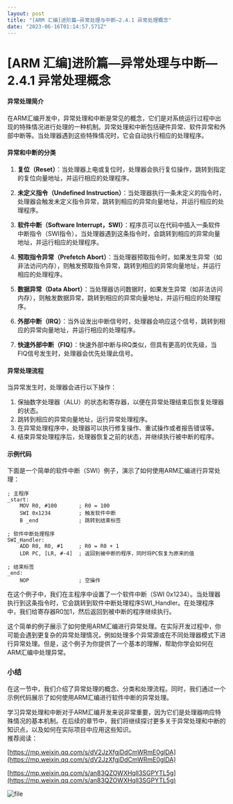 ```yaml
---
layout: post
title: "[ARM 汇编]进阶篇—异常处理与中断—2.4.1 异常处理概念"
date: "2023-06-16T01:14:57.571Z"
---
```

\[ARM 汇编\]进阶篇—异常处理与中断—2.4.1 异常处理概念
==================================

#### 异常处理简介

在ARM汇编开发中，异常处理和中断是常见的概念，它们是对系统运行过程中出现的特殊情况进行处理的一种机制。异常处理和中断包括硬件异常、软件异常和外部中断等。当处理器遇到这些特殊情况时，它会自动执行相应的处理程序。

#### 异常和中断的分类

1.  **复位（Reset）**：当处理器上电或复位时，处理器会执行复位操作，跳转到指定的复位向量地址，并运行相应的处理程序。
    
2.  **未定义指令（Undefined Instruction）**：当处理器执行一条未定义的指令时，处理器会触发未定义指令异常，跳转到相应的异常向量地址，并运行相应的处理程序。
    
3.  **软件中断（Software Interrupt，SWI）**：程序员可以在代码中插入一条软件中断指令（SWI指令），当处理器遇到这条指令时，会跳转到相应的异常向量地址，并运行相应的处理程序。
    
4.  **预取指令异常（Prefetch Abort）**：当处理器预取指令时，如果发生异常（如非法访问内存），则触发预取指令异常，跳转到相应的异常向量地址，并运行相应的处理程序。
    
5.  **数据异常（Data Abort）**：当处理器访问数据时，如果发生异常（如非法访问内存），则触发数据异常，跳转到相应的异常向量地址，并运行相应的处理程序。
    
6.  **外部中断（IRQ）**：当外设发出中断信号时，处理器会响应这个信号，跳转到相应的异常向量地址，并运行相应的处理程序。
    
7.  **快速外部中断（FIQ）**：快速外部中断与IRQ类似，但具有更高的优先级，当FIQ信号发生时，处理器会优先处理此信号。
    

#### 异常处理流程

当异常发生时，处理器会进行以下操作：

1.  保抽数字处理器（ALU）的状态和寄存器，以便在异常处理结束后恢复处理器的状态。
2.  跳转到相应的异常向量地址，运行异常处理程序。
3.  在异常处理程序中，处理器可以执行修复操作、重试操作或者报告错误等。
4.  结束异常处理程序后，处理器恢复之前的状态，并继续执行被中断的程序。

#### 示例代码

下面是一个简单的软件中断（SWI）例子，演示了如何使用ARM汇编进行异常处理：

    ; 主程序
    _start:
        MOV R0, #100       ; R0 = 100
        SWI 0x1234         ; 触发软件中断
        B _end             ; 跳转到结束标签
    
    ; 软件中断处理程序
    SWI_Handler:
        ADD R0, R0, #1     ; R0 = R0 + 1
        LDR PC, [LR, #-4]  ; 返回到被中断的程序，同时将PC恢复为原来的值
    
    ; 结束标签
    _end:
        NOP                ; 空操作
    

在这个例子中，我们在主程序中设置了一个软件中断（SWI 0x1234）。当处理器执行到这条指令时，它会跳转到软件中断处理程序SWI\_Handler。在处理程序中，我们给寄存器R0加1，然后返回到被中断的程序继续执行。

这个简单的例子展示了如何使用ARM汇编进行异常处理。在实际开发过程中，你可能会遇到更复杂的异常处理情况，例如处理多个异常源或在不同处理器模式下进行异常处理。但是，这个例子为你提供了一个基本的理解，帮助你学会如何在ARM汇编中处理异常。

### 小结

在这一节中，我们介绍了异常处理的概念、分类和处理流程。同时，我们通过一个示例代码展示了如何使用ARM汇编进行软件中断的异常处理。

学习异常处理和中断对于ARM汇编开发来说非常重要，因为它们是处理器响应特殊情况的基本机制。在后续的章节中，我们将继续探讨更多关于异常处理和中断的知识点，以及如何在实际项目中应用这些知识。  
推荐阅读：

[https://mp.weixin.qq.com/s/dV2JzXfgjDdCmWRmE0glDA](https://mp.weixin.qq.com/s/dV2JzXfgjDdCmWRmE0glDA)

[https://mp.weixin.qq.com/s/an83QZOWXHqll3SGPYTL5g](https://mp.weixin.qq.com/s/an83QZOWXHqll3SGPYTL5g)

![file](https://img2023.cnblogs.com/other/606533/202306/606533-20230616090633635-1124270311.jpg)